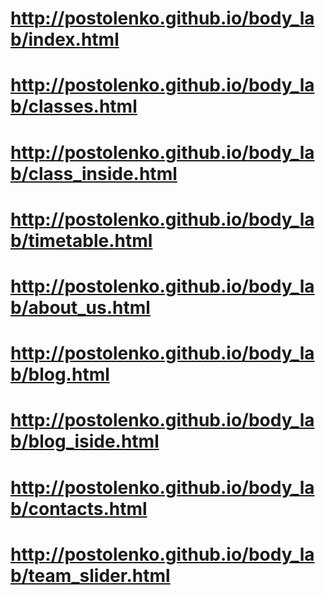 # http://postolenko.github.io/body_lab/index.html
# http://postolenko.github.io/body_lab/classes.html
# http://postolenko.github.io/body_lab/class_inside.html
# http://postolenko.github.io/body_lab/timetable.html
# http://postolenko.github.io/body_lab/about_us.html
# http://postolenko.github.io/body_lab/blog.html
# http://postolenko.github.io/body_lab/blog_iside.html
# http://postolenko.github.io/body_lab/contacts.html
# http://postolenko.github.io/body_lab/team_slider.html